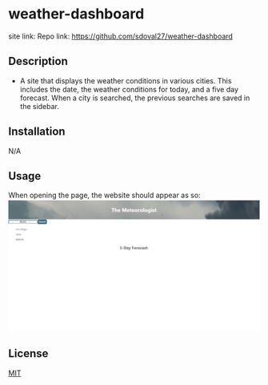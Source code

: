 # weather-dashboard

site link: 
Repo link: https://github.com/sdoval27/weather-dashboard

## Description

- A site that displays the weather conditions in various cities. This includes the date, the weather conditions for today, and a five day forecast. When a city is searched, the previous searches are saved in the sidebar.

## Installation

N/A
 
## Usage
When opening the page, the website should appear as so:
![weatherdash](assets/images/forecast-screenshot.png)
 
## License
 
[MIT](https://choosealicense.com/licenses/mit/)

[def]: title-element.png